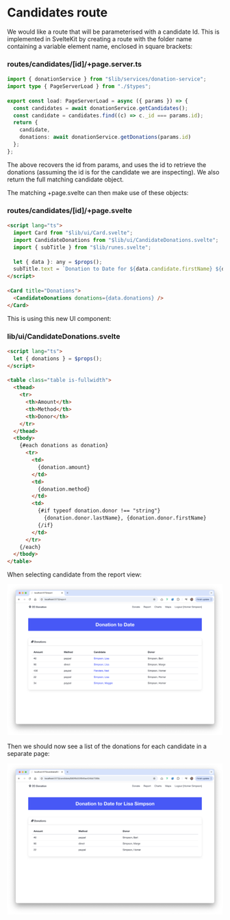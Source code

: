 # Candidates route

We would like a route that will be parameterised with a candidate Id. This is implemented in SvelteKit by creating a route with the folder name containing a variable element name, enclosed in square brackets:

### routes/candidates/[id]/+page.server.ts

~~~typescript
import { donationService } from "$lib/services/donation-service";
import type { PageServerLoad } from "./$types";

export const load: PageServerLoad = async ({ params }) => {
  const candidates = await donationService.getCandidates();
  const candidate = candidates.find((c) => c._id === params.id);
  return {
    candidate,
    donations: await donationService.getDonations(params.id)
  };
};
~~~

The above recovers the id from params, and uses the id to retrieve the donations (assuming the id is for the candidate we are inspecting). We also return the full matching candidate object.

The matching +page.svelte can then make use of these objects:

### routes/candidates/[id]/+page.svelte

~~~html
<script lang="ts">
  import Card from "$lib/ui/Card.svelte";
  import CandidateDonations from "$lib/ui/CandidateDonations.svelte";
  import { subTitle } from "$lib/runes.svelte";

  let { data }: any = $props();
  subTitle.text = `Donation to Date for ${data.candidate.firstName} ${data.candidate.lastName}`;
</script>

<Card title="Donations">
  <CandidateDonations donations={data.donations} />
</Card>
~~~

This is using this new UI component:

### lib/ui/CandidateDonations.svelte

~~~html
<script lang="ts">
  let { donations } = $props();
</script>

<table class="table is-fullwidth">
  <thead>
    <tr>
      <th>Amount</th>
      <th>Method</th>
      <th>Donor</th>
    </tr>
  </thead>
  <tbody>
    {#each donations as donation}
      <tr>
        <td>
          {donation.amount}
        </td>
        <td>
          {donation.method}
        </td>
        <td>
          {#if typeof donation.donor !== "string"}
            {donation.donor.lastName}, {donation.donor.firstName}
          {/if}
        </td>
      </tr>
    {/each}
  </tbody>
</table>
~~~

When selecting candidate from the report view:

![](img/06.png)

Then we should now see a list of the donations for each candidate in a separate page:

![](img/05.png)

